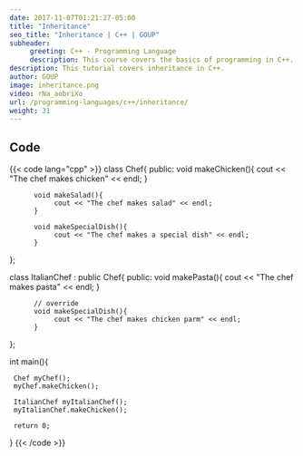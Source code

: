 ```yaml
---
date: 2017-11-07T01:21:27-05:00
title: "Inheritance"
seo_title: "Inheritance | C++ | GOUP"
subheader:
     greeting: C++ - Programming Language
     description: This course covers the basics of programming in C++. Work your way through the videos/articles and I'll teach you everything you need to know to start your programming journey!
description: This tutorial covers inheritance in C++.
author: GOUP
image: inheritance.png
video: rNa_aobriXo
url: /programming-languages/c++/inheritance/
weight: 31
---
```


## Code

{{< code lang="cpp" >}}
class Chef{
     public:
          void makeChicken(){
               cout << "The chef makes chicken" << endl;
          }

          void makeSalad(){
               cout << "The chef makes salad" << endl;
          }

          void makeSpecialDish(){
               cout << "The chef makes a special dish" << endl;
          }
};

class ItalianChef : public Chef{
     public:
          void makePasta(){
               cout << "The chef makes pasta" << endl;
          }

          // override
          void makeSpecialDish(){
               cout << "The chef makes chicken parm" << endl;
          }
};

int main(){

     Chef myChef();
     myChef.makeChicken();

     ItalianChef myItalianChef();
     myItalianChef.makeChicken();

     return 0;
}
{{< /code >}}